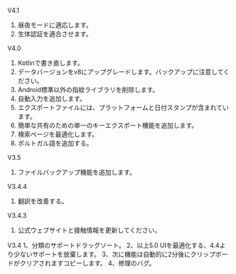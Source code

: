 V4.1
1. 昼夜モードに適応します。
2. 生体認証を適合させます。

V4.0
1. Kotlinで書き直します。
1. データバージョンをv8にアップグレードします。バックアップに注意してください。
1. Android標準以外の指紋ライブラリを削除します。
1. 自動入力を追加します。
1. エクスポートファイルには、プラットフォームと日付スタンプが含まれています。
1. 簡単な共有のための単一のキーエクスポート機能を追加します。
1. 検索ページを最適化します。
1. ポルトガル語を追加する。

V3.5  
1. ファイルバックアップ機能を追加します。

V3.4.4
1. 翻訳を改善する。

V3.4.3
1. 公式ウェブサイトと接触情報を更新してください。

V3.4
1、分類のサポートドラッグソート。
2、以上5.0 UIを最適化する、4.4より少ないサポートを放棄します。
3、次に機能は自動的に2分後にクリップボードがクリアされますコピーします。
4、修理のバグ。